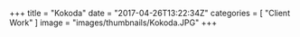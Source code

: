 +++
title = "Kokoda"
date = "2017-04-26T13:22:34Z"
categories = [ "Client Work" ]
image = "images/thumbnails/Kokoda.JPG"
+++

